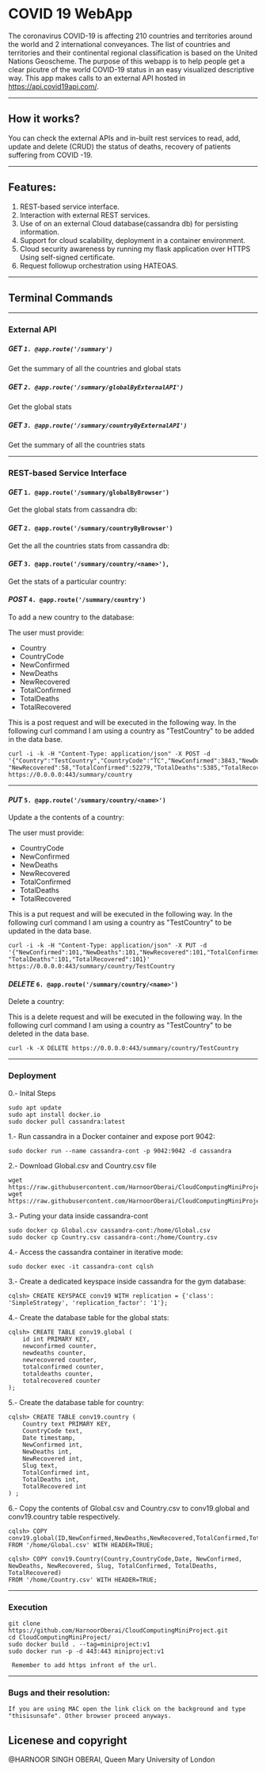 # COVID 19 WebApp
The coronavirus COVID-19 is affecting 210 countries and territories around the world and 2 international conveyances. The list of countries and territories and their continental regional classification is based on the United Nations Geoscheme. The purpose of this webapp is to help people get a clear picutre of the world COVID-19 status in an easy visualized descriptive way. This app makes calls to an external API hosted in https://api.covid19api.com/. 

---

## How it works?

You can check the external APIs and in-built rest services to read, add, update and delete (CRUD) the status of deaths, recovery of patients suffering from COVID -19.

---
## Features:

1. REST-based service interface.
2. Interaction with external REST services.
3. Use of on an external Cloud database(cassandra db) for persisting information. 
4. Support for cloud scalability, deployment in a container environment.
5. Cloud security awareness by running my flask application over HTTPS Using self-signed certificate.
6. Request followup orchestration using HATEOAS.

---

## Terminal Commands

---

### External API

##### *GET* `1. @app.route('/summary')`
Get the summary of all the countries and global stats

##### *GET*  `2. @app.route('/summary/globalByExternalAPI')`
Get the global stats

##### *GET*  `3. @app.route('/summary/countryByExternalAPI')`
Get the summary of all the countries  stats

---
### REST-based Service Interface

#### *GET*  `1. @app.route('/summary/globalByBrowser')`

Get the global stats from cassandra db:

#### *GET*  `2. @app.route('/summary/countryByBrowser')`

Get the all the countries stats from cassandra db:

#### *GET*  `3. @app.route('/summary/country/<name>'),`

Get the stats of a particular country:

#### *POST*  `4. @app.route('/summary/country')`

To add a new country to the database:

The user must provide:
* Country
* CountryCode
* NewConfirmed
* NewDeaths
* NewRecovered
* TotalConfirmed
* TotalDeaths
* TotalRecovered

This is a post request and will be executed in the following way. In the following curl command I am using a country as "TestCountry" to be added in the data base.
```
curl -i -k -H "Content-Type: application/json" -X POST -d '{"Country":"TestCountry","CountryCode":"TC","NewConfirmed":3843,"NewDeaths":442,
"NewRecovered":58,"TotalConfirmed":52279,"TotalDeaths":5385,"TotalRecovered":287}' https://0.0.0.0:443/summary/country
```
----

#### *PUT* `5. @app.route('/summary/country/<name>')`

Update a the contents of a country:

The user must provide:
* CountryCode
* NewConfirmed
* NewDeaths
* NewRecovered
* TotalConfirmed
* TotalDeaths
* TotalRecovered

This is a put request and will be executed in the following way. In the following curl command I am using a country as "TestCountry" to be updated in the data base.

```
curl -i -k -H "Content-Type: application/json" -X PUT -d '{"NewConfirmed":101,"NewDeaths":101,"NewRecovered":101,"TotalConfirmed":101,
"TotalDeaths":101,"TotalRecovered":101}' https://0.0.0.0:443/summary/country/TestCountry
```

#### *DELETE* `6. @app.route('/summary/country/<name>')`

Delete a country:

This is a delete request and will be executed in the following way. In the following curl command I am using a country as "TestCountry" to be deleted in the data base.

```
curl -k -X DELETE https://0.0.0.0:443/summary/country/TestCountry
```

---


### Deployment

0.- Inital Steps
```
sudo apt update
sudo apt install docker.io
sudo docker pull cassandra:latest
```

1.- Run cassandra in a Docker container and expose port 9042:
```
sudo docker run --name cassandra-cont -p 9042:9042 -d cassandra
```

2.- Download Global.csv and Country.csv file
```
wget https://raw.githubusercontent.com/HarnoorOberai/CloudComputingMiniProject/master/Global.csv
wget https://raw.githubusercontent.com/HarnoorOberai/CloudComputingMiniProject/master/Country.csv
```

3.- Puting your data inside cassandra-cont
```
sudo docker cp Global.csv cassandra-cont:/home/Global.csv
sudo docker cp Country.csv cassandra-cont:/home/Country.csv
```

4.- Access the cassandra container in iterative mode:
```
sudo docker exec -it cassandra-cont cqlsh
```

3.- Create a dedicated keyspace inside cassandra for the gym database:
```
cqlsh> CREATE KEYSPACE conv19 WITH replication = {'class': 'SimpleStrategy', 'replication_factor': '1'};
```

4.- Create the database table for the global stats:
```
cqlsh> CREATE TABLE conv19.global (
    id int PRIMARY KEY,
    newconfirmed counter,
    newdeaths counter,
    newrecovered counter,
    totalconfirmed counter,
    totaldeaths counter,
    totalrecovered counter
);
```
5.- Create the database table for country: 
```
cqlsh> CREATE TABLE conv19.country (
    Country text PRIMARY KEY,
    CountryCode text,
    Date timestamp,
    NewConfirmed int,
    NewDeaths int,
    NewRecovered int,
    Slug text,
    TotalConfirmed int,
    TotalDeaths int,
    TotalRecovered int
) ;

```
6.- Copy the contents of Global.csv and Country.csv to conv19.global and conv19.country table respectively.
```
cqlsh> COPY conv19.global(ID,NewConfirmed,NewDeaths,NewRecovered,TotalConfirmed,TotalDeaths,TotalRecovered)
FROM '/home/Global.csv' WITH HEADER=TRUE;

cqlsh> COPY conv19.Country(Country,CountryCode,Date, NewConfirmed, NewDeaths, NewRecovered, Slug, TotalConfirmed, TotalDeaths, TotalRecovered)
FROM '/home/Country.csv' WITH HEADER=TRUE;
```

---
### Execution

```
git clone https://github.com/HarnoorOberai/CloudComputingMiniProject.git
cd CloudComputingMiniProject/
sudo docker build . --tag=miniproject:v1
sudo docker run -p -d 443:443 miniproject:v1
```

` Remember to add https infront of the url.`

---

### Bugs and their resolution:
```
If you are using MAC open the link click on the background and type "thisisunsafe". Other browser proceed anyways.
```

## Licenese and copyright
@HARNOOR SINGH OBERAI, Queen Mary University of London
